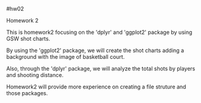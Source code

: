 #hw02

Homework 2

This is homework2 focusing on the 'dplyr' and 'ggplot2' package by using GSW shot charts.

By using the 'ggplot2' package, we will create the shot charts adding a background with the image of basketball court.

Also, through the 'dplyr' package, we will analyze the total shots by players and shooting distance. 

Homework2 will provide more experience on creating a file struture and those packages.